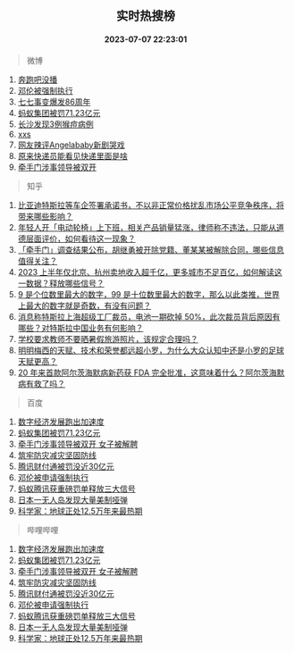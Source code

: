 <div align="center"><h2>实时热搜榜</h2><h4>2023-07-07 22:23:01</h4></div>

> 微博  

1. [奔跑吧没播](https://s.weibo.com/weibo?q=%23%E5%A5%94%E8%B7%91%E5%90%A7%E6%B2%A1%E6%92%AD%23&t=31&band_rank=1&Refer=top)<br />
2. [邓伦被强制执行](https://s.weibo.com/weibo?q=%23%E9%82%93%E4%BC%A6%E8%A2%AB%E5%BC%BA%E5%88%B6%E6%89%A7%E8%A1%8C%23&t=31&band_rank=2&Refer=top)<br />
3. [七七事变爆发86周年](https://s.weibo.com/weibo?q=%23%E4%B8%83%E4%B8%83%E4%BA%8B%E5%8F%98%E7%88%86%E5%8F%9186%E5%91%A8%E5%B9%B4%23&t=31&band_rank=3&Refer=top)<br />
4. [蚂蚁集团被罚71.23亿元](https://s.weibo.com/weibo?q=%23%E8%9A%82%E8%9A%81%E9%9B%86%E5%9B%A2%E8%A2%AB%E7%BD%9A71.23%E4%BA%BF%E5%85%83%23&t=31&band_rank=4&Refer=top)<br />
5. [长沙发现3例猴痘病例](https://s.weibo.com/weibo?q=%23%E9%95%BF%E6%B2%99%E5%8F%91%E7%8E%B03%E4%BE%8B%E7%8C%B4%E7%97%98%E7%97%85%E4%BE%8B%23&t=31&band_rank=5&Refer=top)<br />
6. [xxs](https://s.weibo.com/weibo?q=xxs&t=31&band_rank=6&Refer=top)<br />
7. [网友辣评Angelababy新剧哭戏](https://s.weibo.com/weibo?q=%23%E7%BD%91%E5%8F%8B%E8%BE%A3%E8%AF%84Angelababy%E6%96%B0%E5%89%A7%E5%93%AD%E6%88%8F%23&t=31&band_rank=7&Refer=top)<br />
8. [原来快递员能看见快递里面是啥](https://s.weibo.com/weibo?q=%23%E5%8E%9F%E6%9D%A5%E5%BF%AB%E9%80%92%E5%91%98%E8%83%BD%E7%9C%8B%E8%A7%81%E5%BF%AB%E9%80%92%E9%87%8C%E9%9D%A2%E6%98%AF%E5%95%A5%23&t=31&band_rank=8&Refer=top)<br />
9. [牵手门涉事领导被双开](https://s.weibo.com/weibo?q=%23%E7%89%B5%E6%89%8B%E9%97%A8%E6%B6%89%E4%BA%8B%E9%A2%86%E5%AF%BC%E8%A2%AB%E5%8F%8C%E5%BC%80%23&t=31&band_rank=9&Refer=top)<br />

> 知乎  

1. [比亚迪特斯拉等车企签署承诺书，不以非正常价格扰乱市场公平竞争秩序，将带来哪些影响？](https://www.zhihu.com/question/610644843)<br />
2. [年轻人开「电动轮椅」上下班，相关产品销量猛涨，律师称不违法，只能从道德层面评价，如何看待这一现象？](https://www.zhihu.com/question/610638966)<br />
3. [「牵手门」调查结果公布，胡继勇被开除党籍、董某某被解除合同，哪些信息值得关注？](https://www.zhihu.com/question/610925955)<br />
4. [2023 上半年仅北京、杭州卖地收入超千亿，更多城市不足百亿，如何解读这一数据？释放哪些信号？](https://www.zhihu.com/question/610863406)<br />
5. [9 是个位数里最大的数字，99 是十位数里最大的数字，那么以此类推，世界上最大的数字就是奇数，有没有问题？](https://www.zhihu.com/question/608857133)<br />
6. [消息称特斯拉上海超级工厂裁员，电池一期砍掉 50%，此次裁员背后原因有哪些？对特斯拉中国业务有何影响？](https://www.zhihu.com/question/610755769)<br />
7. [学校要求教师不要晒暑假旅游照片，该规定合理吗？](https://www.zhihu.com/question/610704275)<br />
8. [明明梅西的天赋、技术和荣誉都远超小罗，为什么大众认知中还是小罗的足球天赋更高？](https://www.zhihu.com/question/610138398)<br />
9. [20 年来首款阿尔茨海默病新药获 FDA 完全批准，这意味着什么？阿尔茨海默病有救了吗？](https://www.zhihu.com/question/610805024)<br />

> 百度  

1. [数字经济发展跑出加速度](https://www.baidu.com/s?wd=%E6%95%B0%E5%AD%97%E7%BB%8F%E6%B5%8E%E5%8F%91%E5%B1%95%E8%B7%91%E5%87%BA%E5%8A%A0%E9%80%9F%E5%BA%A6&sa=fyb_news&rsv_dl=fyb_news)<br />
2. [蚂蚁集团被罚71.23亿元](https://www.baidu.com/s?wd=%E8%9A%82%E8%9A%81%E9%9B%86%E5%9B%A2%E8%A2%AB%E7%BD%9A71.23%E4%BA%BF%E5%85%83&sa=fyb_news&rsv_dl=fyb_news)<br />
3. [牵手门涉事领导被双开 女子被解聘](https://www.baidu.com/s?wd=%E7%89%B5%E6%89%8B%E9%97%A8%E6%B6%89%E4%BA%8B%E9%A2%86%E5%AF%BC%E8%A2%AB%E5%8F%8C%E5%BC%80+%E5%A5%B3%E5%AD%90%E8%A2%AB%E8%A7%A3%E8%81%98&sa=fyb_news&rsv_dl=fyb_news)<br />
4. [筑牢防灾减灾坚固防线](https://www.baidu.com/s?wd=%E7%AD%91%E7%89%A2%E9%98%B2%E7%81%BE%E5%87%8F%E7%81%BE%E5%9D%9A%E5%9B%BA%E9%98%B2%E7%BA%BF&sa=fyb_news&rsv_dl=fyb_news)<br />
5. [腾讯财付通被罚没近30亿元](https://www.baidu.com/s?wd=%E8%85%BE%E8%AE%AF%E8%B4%A2%E4%BB%98%E9%80%9A%E8%A2%AB%E7%BD%9A%E6%B2%A1%E8%BF%9130%E4%BA%BF%E5%85%83&sa=fyb_news&rsv_dl=fyb_news)<br />
6. [邓伦被申请强制执行](https://www.baidu.com/s?wd=%E9%82%93%E4%BC%A6%E8%A2%AB%E7%94%B3%E8%AF%B7%E5%BC%BA%E5%88%B6%E6%89%A7%E8%A1%8C&sa=fyb_news&rsv_dl=fyb_news)<br />
7. [蚂蚁腾讯获重磅罚单释放三大信号](https://www.baidu.com/s?wd=%E8%9A%82%E8%9A%81%E8%85%BE%E8%AE%AF%E8%8E%B7%E9%87%8D%E7%A3%85%E7%BD%9A%E5%8D%95%E9%87%8A%E6%94%BE%E4%B8%89%E5%A4%A7%E4%BF%A1%E5%8F%B7&sa=fyb_news&rsv_dl=fyb_news)<br />
8. [日本一无人岛发现大量美制哑弹](https://www.baidu.com/s?wd=%E6%97%A5%E6%9C%AC%E4%B8%80%E6%97%A0%E4%BA%BA%E5%B2%9B%E5%8F%91%E7%8E%B0%E5%A4%A7%E9%87%8F%E7%BE%8E%E5%88%B6%E5%93%91%E5%BC%B9&sa=fyb_news&rsv_dl=fyb_news)<br />
9. [科学家：地球正处12.5万年来最热期](https://www.baidu.com/s?wd=%E7%A7%91%E5%AD%A6%E5%AE%B6%EF%BC%9A%E5%9C%B0%E7%90%83%E6%AD%A3%E5%A4%8412.5%E4%B8%87%E5%B9%B4%E6%9D%A5%E6%9C%80%E7%83%AD%E6%9C%9F&sa=fyb_news&rsv_dl=fyb_news)<br />

> 哔哩哔哩  

1. [数字经济发展跑出加速度](https://www.baidu.com/s?wd=%E6%95%B0%E5%AD%97%E7%BB%8F%E6%B5%8E%E5%8F%91%E5%B1%95%E8%B7%91%E5%87%BA%E5%8A%A0%E9%80%9F%E5%BA%A6&sa=fyb_news&rsv_dl=fyb_news)<br />
2. [蚂蚁集团被罚71.23亿元](https://www.baidu.com/s?wd=%E8%9A%82%E8%9A%81%E9%9B%86%E5%9B%A2%E8%A2%AB%E7%BD%9A71.23%E4%BA%BF%E5%85%83&sa=fyb_news&rsv_dl=fyb_news)<br />
3. [牵手门涉事领导被双开 女子被解聘](https://www.baidu.com/s?wd=%E7%89%B5%E6%89%8B%E9%97%A8%E6%B6%89%E4%BA%8B%E9%A2%86%E5%AF%BC%E8%A2%AB%E5%8F%8C%E5%BC%80+%E5%A5%B3%E5%AD%90%E8%A2%AB%E8%A7%A3%E8%81%98&sa=fyb_news&rsv_dl=fyb_news)<br />
4. [筑牢防灾减灾坚固防线](https://www.baidu.com/s?wd=%E7%AD%91%E7%89%A2%E9%98%B2%E7%81%BE%E5%87%8F%E7%81%BE%E5%9D%9A%E5%9B%BA%E9%98%B2%E7%BA%BF&sa=fyb_news&rsv_dl=fyb_news)<br />
5. [腾讯财付通被罚没近30亿元](https://www.baidu.com/s?wd=%E8%85%BE%E8%AE%AF%E8%B4%A2%E4%BB%98%E9%80%9A%E8%A2%AB%E7%BD%9A%E6%B2%A1%E8%BF%9130%E4%BA%BF%E5%85%83&sa=fyb_news&rsv_dl=fyb_news)<br />
6. [邓伦被申请强制执行](https://www.baidu.com/s?wd=%E9%82%93%E4%BC%A6%E8%A2%AB%E7%94%B3%E8%AF%B7%E5%BC%BA%E5%88%B6%E6%89%A7%E8%A1%8C&sa=fyb_news&rsv_dl=fyb_news)<br />
7. [蚂蚁腾讯获重磅罚单释放三大信号](https://www.baidu.com/s?wd=%E8%9A%82%E8%9A%81%E8%85%BE%E8%AE%AF%E8%8E%B7%E9%87%8D%E7%A3%85%E7%BD%9A%E5%8D%95%E9%87%8A%E6%94%BE%E4%B8%89%E5%A4%A7%E4%BF%A1%E5%8F%B7&sa=fyb_news&rsv_dl=fyb_news)<br />
8. [日本一无人岛发现大量美制哑弹](https://www.baidu.com/s?wd=%E6%97%A5%E6%9C%AC%E4%B8%80%E6%97%A0%E4%BA%BA%E5%B2%9B%E5%8F%91%E7%8E%B0%E5%A4%A7%E9%87%8F%E7%BE%8E%E5%88%B6%E5%93%91%E5%BC%B9&sa=fyb_news&rsv_dl=fyb_news)<br />
9. [科学家：地球正处12.5万年来最热期](https://www.baidu.com/s?wd=%E7%A7%91%E5%AD%A6%E5%AE%B6%EF%BC%9A%E5%9C%B0%E7%90%83%E6%AD%A3%E5%A4%8412.5%E4%B8%87%E5%B9%B4%E6%9D%A5%E6%9C%80%E7%83%AD%E6%9C%9F&sa=fyb_news&rsv_dl=fyb_news)<br />
